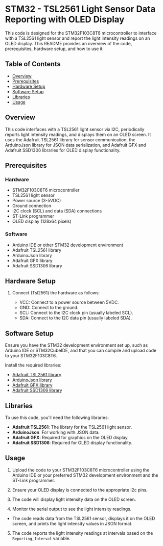 # STM32 - TSL2561 Light Sensor Data Reporting with OLED Display

This code is designed for the STM32F103C8T6 microcontroller to interface with a TSL2561 light sensor and report the light intensity readings on an OLED display. This README provides an overview of the code, prerequisites, hardware setup, and how to use it.

## Table of Contents

- [Overview](#overview)
- [Prerequisites](#prerequisites)
- [Hardware Setup](#hardware-setup)
- [Software Setup](#software-setup)
- [Libraries](#libraries)
- [Usage](#usage)

## Overview

This code interfaces with a TSL2561 light sensor via I2C, periodically reports light intensity readings, and displays them on an OLED screen. It uses the Adafruit TSL2561 library for sensor communication, the ArduinoJson library for JSON data serialization, and Adafruit GFX and Adafruit SSD1306 libraries for OLED display functionality.

## Prerequisites

### Hardware

- STM32F103C8T6 microcontroller
- TSL2561 light sensor
- Power source (3-5VDC)
- Ground connection
- I2C clock (SCL) and data (SDA) connections
- ST-Link programmer
- OLED display (128x64 pixels)

### Software

- Arduino IDE or other STM32 development environment
- Adafruit TSL2561 library
- ArduinoJson library
- Adafruit GFX library
- Adafruit SSD1306 library

## Hardware Setup

1. Connect (Tsl2561) the hardware as follows:

   - VCC: Connect to a power source between 5VDC.
   - GND: Connect to the ground.
   - SCL: Connect to the I2C clock pin (usually labeled SCL).
   - SDA: Connect to the I2C data pin (usually labeled SDA).


## Software Setup

Ensure you have the STM32 development environment set up, such as Arduino IDE  or STM32CubeIDE, and that you can compile and upload code to your STM32F103C8T6.

Install the required libraries:

- [Adafruit TSL2561 library](https://github.com/adafruit/Adafruit_TSL2561)
- [ArduinoJson library](https://arduinojson.org/)
- [Adafruit GFX library](https://github.com/adafruit/Adafruit-GFX-Library)
- [Adafruit SSD1306 library](https://github.com/adafruit/Adafruit_SSD1306)

## Libraries

To use this code, you'll need the following libraries:

- **Adafruit TSL2561**: The library for the TSL2561 light sensor.
- **ArduinoJson**: For working with JSON data.
- **Adafruit GFX**: Required for graphics on the OLED display.
- **Adafruit SSD1306**: Required for OLED display functionality.

## Usage

1. Upload the code to your STM32F103C8T6 microcontroller using the Arduino IDE or your preferred STM32 development environment and the ST-Link programmer.

2. Ensure your OLED display is connected to the appropriate I2c pins.

3. The code will display light intensity data on the OLED screen.

4. Monitor the serial output to see the light intensity readings.

- The code reads data from the TSL2561 sensor, displays it on the OLED screen, and prints the light intensity values in JSON format.

5. The code reports the light intensity readings at intervals based on the `Reporting_Interval` variable.

